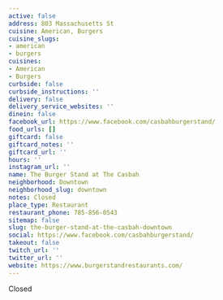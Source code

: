 ```yaml
---
active: false
address: 803 Massachusetts St
cuisine: American, Burgers
cuisine_slugs:
- american
- burgers
cuisines:
- American
- Burgers
curbside: false
curbside_instructions: ''
delivery: false
delivery_service_websites: ''
dinein: false
facebook_url: https://www.facebook.com/casbahburgerstand/
food_urls: []
giftcard: false
giftcard_notes: ''
giftcard_url: ''
hours: ''
instagram_url: ''
name: The Burger Stand at The Casbah
neighborhood: Downtown
neighborhood_slug: downtown
notes: Closed
place_type: Restaurant
restaurant_phone: 785-856-0543
sitemap: false
slug: the-burger-stand-at-the-casbah-downtown
social: https://www.facebook.com/casbahburgerstand/
takeout: false
twitch_url: ''
twitter_url: ''
website: https://www.burgerstandrestaurants.com/
---
```


Closed